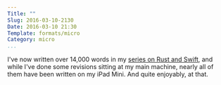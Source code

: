 ```yaml
---
Title: ""
Slug: 2016-03-10-2130
Date: 2016-03-10 21:30
Template: formats/micro
Category: micro
...
```


I've now written over 14,000 words in my [series on Rust and Swift], and while I've done some revisions sitting at my main machine, nearly all of them have been written on my iPad Mini. And quite enjoyably, at that.

[series on Rust and Swift]: http://www.chriskrycho.com/rust-and-swift.html
